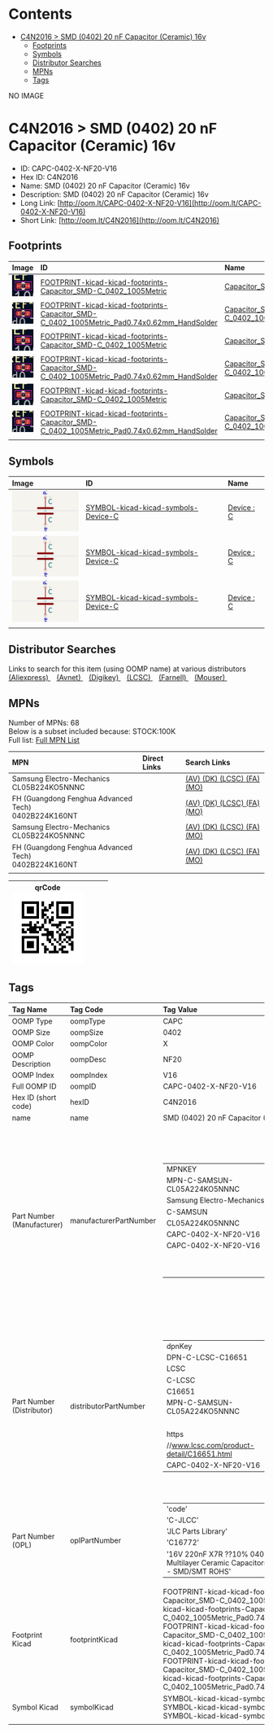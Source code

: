 



Contents
========

* [C4N2016 > SMD (0402) 20 nF Capacitor (Ceramic) 16v](#c4n2016--smd-0402-20-nf-capacitor-ceramic-16v)
	* [Footprints](#footprints)
	* [Symbols](#symbols)
	* [Distributor Searches](#distributor-searches)
	* [MPNs](#mpns)
	* [Tags](#tags)
  
NO IMAGE  
# C4N2016 > SMD (0402) 20 nF Capacitor (Ceramic) 16v

- ID: CAPC-0402-X-NF20-V16
- Hex ID: C4N2016
- Name: SMD (0402) 20 nF Capacitor (Ceramic) 16v
- Description: SMD (0402) 20 nF Capacitor (Ceramic) 16v
- Long Link: [http://oom.lt/CAPC-0402-X-NF20-V16](http://oom.lt/CAPC-0402-X-NF20-V16)
- Short Link: [http://oom.lt/C4N2016](http://oom.lt/C4N2016)

## Footprints
  

|Image|ID|Name|
| :--- | :--- | :--- |
|[![](https://raw.githubusercontent.com/oomlout/oomlout_OOMP_eda_V2/main/FOOTPRINT/kicad/kicad-footprints/Capacitor_SMD/C_0402_1005Metric/image_140.png)](https://github.com/oomlout/oomlout_OOMP_eda_V2/tree/main/FOOTPRINT/kicad/kicad-footprints/Capacitor_SMD/C_0402_1005Metric/)|[FOOTPRINT-kicad-kicad-footprints-Capacitor_SMD-C_0402_1005Metric](https://github.com/oomlout/oomlout_OOMP_eda_V2/tree/main/FOOTPRINT/kicad/kicad-footprints/Capacitor_SMD/C_0402_1005Metric/)|[Capacitor_SMD : C_0402_1005Metric](https://github.com/oomlout/oomlout_OOMP_eda_V2/tree/main/FOOTPRINT/kicad/kicad-footprints/Capacitor_SMD/C_0402_1005Metric/)|
|[![](https://raw.githubusercontent.com/oomlout/oomlout_OOMP_eda_V2/main/FOOTPRINT/kicad/kicad-footprints/Capacitor_SMD/C_0402_1005Metric_Pad0.74x0.62mm_HandSolder/image_140.png)](https://github.com/oomlout/oomlout_OOMP_eda_V2/tree/main/FOOTPRINT/kicad/kicad-footprints/Capacitor_SMD/C_0402_1005Metric_Pad0.74x0.62mm_HandSolder/)|[FOOTPRINT-kicad-kicad-footprints-Capacitor_SMD-C_0402_1005Metric_Pad0.74x0.62mm_HandSolder](https://github.com/oomlout/oomlout_OOMP_eda_V2/tree/main/FOOTPRINT/kicad/kicad-footprints/Capacitor_SMD/C_0402_1005Metric_Pad0.74x0.62mm_HandSolder/)|[Capacitor_SMD : C_0402_1005Metric_Pad0.74x0.62mm_HandSolder](https://github.com/oomlout/oomlout_OOMP_eda_V2/tree/main/FOOTPRINT/kicad/kicad-footprints/Capacitor_SMD/C_0402_1005Metric_Pad0.74x0.62mm_HandSolder/)|
|[![](https://raw.githubusercontent.com/oomlout/oomlout_OOMP_eda_V2/main/FOOTPRINT/kicad/kicad-footprints/Capacitor_SMD/C_0402_1005Metric/image_140.png)](https://github.com/oomlout/oomlout_OOMP_eda_V2/tree/main/FOOTPRINT/kicad/kicad-footprints/Capacitor_SMD/C_0402_1005Metric/)|[FOOTPRINT-kicad-kicad-footprints-Capacitor_SMD-C_0402_1005Metric](https://github.com/oomlout/oomlout_OOMP_eda_V2/tree/main/FOOTPRINT/kicad/kicad-footprints/Capacitor_SMD/C_0402_1005Metric/)|[Capacitor_SMD : C_0402_1005Metric](https://github.com/oomlout/oomlout_OOMP_eda_V2/tree/main/FOOTPRINT/kicad/kicad-footprints/Capacitor_SMD/C_0402_1005Metric/)|
|[![](https://raw.githubusercontent.com/oomlout/oomlout_OOMP_eda_V2/main/FOOTPRINT/kicad/kicad-footprints/Capacitor_SMD/C_0402_1005Metric_Pad0.74x0.62mm_HandSolder/image_140.png)](https://github.com/oomlout/oomlout_OOMP_eda_V2/tree/main/FOOTPRINT/kicad/kicad-footprints/Capacitor_SMD/C_0402_1005Metric_Pad0.74x0.62mm_HandSolder/)|[FOOTPRINT-kicad-kicad-footprints-Capacitor_SMD-C_0402_1005Metric_Pad0.74x0.62mm_HandSolder](https://github.com/oomlout/oomlout_OOMP_eda_V2/tree/main/FOOTPRINT/kicad/kicad-footprints/Capacitor_SMD/C_0402_1005Metric_Pad0.74x0.62mm_HandSolder/)|[Capacitor_SMD : C_0402_1005Metric_Pad0.74x0.62mm_HandSolder](https://github.com/oomlout/oomlout_OOMP_eda_V2/tree/main/FOOTPRINT/kicad/kicad-footprints/Capacitor_SMD/C_0402_1005Metric_Pad0.74x0.62mm_HandSolder/)|
|[![](https://raw.githubusercontent.com/oomlout/oomlout_OOMP_eda_V2/main/FOOTPRINT/kicad/kicad-footprints/Capacitor_SMD/C_0402_1005Metric/image_140.png)](https://github.com/oomlout/oomlout_OOMP_eda_V2/tree/main/FOOTPRINT/kicad/kicad-footprints/Capacitor_SMD/C_0402_1005Metric/)|[FOOTPRINT-kicad-kicad-footprints-Capacitor_SMD-C_0402_1005Metric](https://github.com/oomlout/oomlout_OOMP_eda_V2/tree/main/FOOTPRINT/kicad/kicad-footprints/Capacitor_SMD/C_0402_1005Metric/)|[Capacitor_SMD : C_0402_1005Metric](https://github.com/oomlout/oomlout_OOMP_eda_V2/tree/main/FOOTPRINT/kicad/kicad-footprints/Capacitor_SMD/C_0402_1005Metric/)|
|[![](https://raw.githubusercontent.com/oomlout/oomlout_OOMP_eda_V2/main/FOOTPRINT/kicad/kicad-footprints/Capacitor_SMD/C_0402_1005Metric_Pad0.74x0.62mm_HandSolder/image_140.png)](https://github.com/oomlout/oomlout_OOMP_eda_V2/tree/main/FOOTPRINT/kicad/kicad-footprints/Capacitor_SMD/C_0402_1005Metric_Pad0.74x0.62mm_HandSolder/)|[FOOTPRINT-kicad-kicad-footprints-Capacitor_SMD-C_0402_1005Metric_Pad0.74x0.62mm_HandSolder](https://github.com/oomlout/oomlout_OOMP_eda_V2/tree/main/FOOTPRINT/kicad/kicad-footprints/Capacitor_SMD/C_0402_1005Metric_Pad0.74x0.62mm_HandSolder/)|[Capacitor_SMD : C_0402_1005Metric_Pad0.74x0.62mm_HandSolder](https://github.com/oomlout/oomlout_OOMP_eda_V2/tree/main/FOOTPRINT/kicad/kicad-footprints/Capacitor_SMD/C_0402_1005Metric_Pad0.74x0.62mm_HandSolder/)|
||||

## Symbols
  

|Image|ID|Name|
| :--- | :--- | :--- |
|[![](https://raw.githubusercontent.com/oomlout/oomlout_OOMP_eda_V2/main/SYMBOL/kicad/kicad-symbols/Device/C/image_140.png)](https://github.com/oomlout/oomlout_OOMP_eda_V2/tree/main/SYMBOL/kicad/kicad-symbols/Device/C/)|[SYMBOL-kicad-kicad-symbols-Device-C](https://github.com/oomlout/oomlout_OOMP_eda_V2/tree/main/SYMBOL/kicad/kicad-symbols/Device/C/)|[Device : C](https://github.com/oomlout/oomlout_OOMP_eda_V2/tree/main/SYMBOL/kicad/kicad-symbols/Device/C/)|
|[![](https://raw.githubusercontent.com/oomlout/oomlout_OOMP_eda_V2/main/SYMBOL/kicad/kicad-symbols/Device/C/image_140.png)](https://github.com/oomlout/oomlout_OOMP_eda_V2/tree/main/SYMBOL/kicad/kicad-symbols/Device/C/)|[SYMBOL-kicad-kicad-symbols-Device-C](https://github.com/oomlout/oomlout_OOMP_eda_V2/tree/main/SYMBOL/kicad/kicad-symbols/Device/C/)|[Device : C](https://github.com/oomlout/oomlout_OOMP_eda_V2/tree/main/SYMBOL/kicad/kicad-symbols/Device/C/)|
|[![](https://raw.githubusercontent.com/oomlout/oomlout_OOMP_eda_V2/main/SYMBOL/kicad/kicad-symbols/Device/C/image_140.png)](https://github.com/oomlout/oomlout_OOMP_eda_V2/tree/main/SYMBOL/kicad/kicad-symbols/Device/C/)|[SYMBOL-kicad-kicad-symbols-Device-C](https://github.com/oomlout/oomlout_OOMP_eda_V2/tree/main/SYMBOL/kicad/kicad-symbols/Device/C/)|[Device : C](https://github.com/oomlout/oomlout_OOMP_eda_V2/tree/main/SYMBOL/kicad/kicad-symbols/Device/C/)|
||||

## Distributor Searches
  
Links to search for this item (using OOMP name) at various distributors  
[(Aliexpress) ](https://www.aliexpress.com/wholesale?SearchText=1117SMD+0402+20+nF+Capacitor+Ceramic+16v)&nbsp;&nbsp;&nbsp;[(Avnet) ](https://www.avnet.com/shop/us/search/SMD+0402+20+nF+Capacitor+Ceramic+16v)&nbsp;&nbsp;&nbsp;[(Digikey) ](https://www.digikey.co.uk/en/products/result?s=SMD+0402+20+nF+Capacitor+Ceramic+16v)&nbsp;&nbsp;&nbsp;[(LCSC) ](https://www.lcsc.com/search?q=SMD+0402+20+nF+Capacitor+Ceramic+16v)&nbsp;&nbsp;&nbsp;[(Farnell) ](https://uk.farnell.com/search?st=SMD+0402+20+nF+Capacitor+Ceramic+16v)&nbsp;&nbsp;&nbsp;[(Mouser) ](https://www.mouser.com/c/?q=SMD+0402+20+nF+Capacitor+Ceramic+16v)&nbsp;&nbsp;&nbsp;
## MPNs
  
Number of MPNs: 68<br>Below is a subset included because: STOCK:100K <br>Full list: [Full MPN List](MPNLIST.md)  

|MPN|Direct Links|Search Links|
| :--- | :--- | :--- |
|Samsung Electro-Mechanics<br>CL05B224KO5NNNC||[(AV) ](https://www.avnet.com/shop/us/search/CL05B224KO5NNNC)[(DK) ](https://www.digikey.co.uk/products/en?keywords=CL05B224KO5NNNC)[(LCSC) ](https://www.lcsc.com/search?q=CL05B224KO5NNNC)[(FA) ](https://uk.farnell.com/search?st=CL05B224KO5NNNC)[(MO) ](https://www.mouser.com/c/?q=CL05B224KO5NNNC)|
|FH (Guangdong Fenghua Advanced Tech)<br>0402B224K160NT||[(AV) ](https://www.avnet.com/shop/us/search/0402B224K160NT)[(DK) ](https://www.digikey.co.uk/products/en?keywords=0402B224K160NT)[(LCSC) ](https://www.lcsc.com/search?q=0402B224K160NT)[(FA) ](https://uk.farnell.com/search?st=0402B224K160NT)[(MO) ](https://www.mouser.com/c/?q=0402B224K160NT)|
|Samsung Electro-Mechanics<br>CL05B224KO5NNNC||[(AV) ](https://www.avnet.com/shop/us/search/CL05B224KO5NNNC)[(DK) ](https://www.digikey.co.uk/products/en?keywords=CL05B224KO5NNNC)[(LCSC) ](https://www.lcsc.com/search?q=CL05B224KO5NNNC)[(FA) ](https://uk.farnell.com/search?st=CL05B224KO5NNNC)[(MO) ](https://www.mouser.com/c/?q=CL05B224KO5NNNC)|
|FH (Guangdong Fenghua Advanced Tech)<br>0402B224K160NT||[(AV) ](https://www.avnet.com/shop/us/search/0402B224K160NT)[(DK) ](https://www.digikey.co.uk/products/en?keywords=0402B224K160NT)[(LCSC) ](https://www.lcsc.com/search?q=0402B224K160NT)[(FA) ](https://uk.farnell.com/search?st=0402B224K160NT)[(MO) ](https://www.mouser.com/c/?q=0402B224K160NT)|
||||
  

|qrCode<br>[![](https://raw.githubusercontent.com/oomlout/oomlout_OOMP_parts_V2/main/CAPC/0402/X/NF20/V16/qrCode_140.png)](https://github.com/oomlout/oomlout_OOMP_parts_V2/tree/main/CAPC/0402/X/NF20/V16/qrCode.png)||||
| :---: | :---: | :---: | :---: |

## Tags
  

|Tag Name|Tag Code|Tag Value|
| :--- | :--- | :--- |
|OOMP Type|oompType|CAPC|
|OOMP Size|oompSize|0402|
|OOMP Color|oompColor|X|
|OOMP Description|oompDesc|NF20|
|OOMP Index|oompIndex|V16|
|Full OOMP ID|oompID|CAPC-0402-X-NF20-V16|
|Hex ID (short code)|hexID|C4N2016|
|name|name|SMD (0402) 20 nF Capacitor (Ceramic) 16v|
|Part Number (Manufacturer)|manufacturerPartNumber|<table><tr><td>MPNKEY</td></tr><tr><td> MPN-C-SAMSUN-CL05A224KO5NNNC</td><td> MANUFACTURER</td></tr><tr><td> Samsung Electro-Mechanics</td><td> MANUCODE</td></tr><tr><td> C-SAMSUN</td><td> MPN</td></tr><tr><td> CL05A224KO5NNNC</td><td> OOMPIDPARTIAL</td></tr><tr><td> CAPC-0402-X-NF20-V16</td><td> OOMPID</td></tr><tr><td> CAPC-0402-X-NF20-V16</td><td> LINK</td></tr><tr><td> </td><td> DESCRIPTION</td></tr><tr><td> </td><td> TAGS</td></tr><tr><td> </td></tr></table></td><td> <table><tr><td>MPNKEY</td></tr><tr><td> MPN-C-SAMSUN-CL05B224KO5NNNC</td><td> MANUFACTURER</td></tr><tr><td> Samsung Electro-Mechanics</td><td> MANUCODE</td></tr><tr><td> C-SAMSUN</td><td> MPN</td></tr><tr><td> CL05B224KO5NNNC</td><td> OOMPIDPARTIAL</td></tr><tr><td> CAPC-0402-X-NF20-V16</td><td> OOMPID</td></tr><tr><td> CAPC-0402-X-NF20-V16</td><td> LINK</td></tr><tr><td> </td><td> DESCRIPTION</td></tr><tr><td> </td><td> TAGS</td></tr><tr><td> STOCK</td></tr><tr><td>100K</td></tr></table></td><td> <table><tr><td>MPNKEY</td></tr><tr><td> MPN-C-MURATA-GRM155R71C224KA12D</td><td> MANUFACTURER</td></tr><tr><td> Murata Electronics</td><td> MANUCODE</td></tr><tr><td> C-MURATA</td><td> MPN</td></tr><tr><td> GRM155R71C224KA12D</td><td> OOMPIDPARTIAL</td></tr><tr><td> CAPC-0402-X-NF20-V16</td><td> OOMPID</td></tr><tr><td> CAPC-0402-X-NF20-V16</td><td> LINK</td></tr><tr><td> </td><td> DESCRIPTION</td></tr><tr><td> </td><td> TAGS</td></tr><tr><td> STOCK</td></tr><tr><td>10K</td></tr></table></td><td> <table><tr><td>MPNKEY</td></tr><tr><td> MPN-C-TAIYOY-EMK105B7224KV-FR</td><td> MANUFACTURER</td></tr><tr><td> Taiyo Yuden</td><td> MANUCODE</td></tr><tr><td> C-TAIYOY</td><td> MPN</td></tr><tr><td> EMK105B7224KV-FR</td><td> OOMPIDPARTIAL</td></tr><tr><td> CAPC-0402-X-NF20-V16</td><td> OOMPID</td></tr><tr><td> CAPC-0402-X-NF20-V16</td><td> LINK</td></tr><tr><td> </td><td> DESCRIPTION</td></tr><tr><td> </td><td> TAGS</td></tr><tr><td> </td></tr></table></td><td> <table><tr><td>MPNKEY</td></tr><tr><td> MPN-C-TAIYOY-EMK105BJ224KV-F</td><td> MANUFACTURER</td></tr><tr><td> Taiyo Yuden</td><td> MANUCODE</td></tr><tr><td> C-TAIYOY</td><td> MPN</td></tr><tr><td> EMK105BJ224KV-F</td><td> OOMPIDPARTIAL</td></tr><tr><td> CAPC-0402-X-NF20-V16</td><td> OOMPID</td></tr><tr><td> CAPC-0402-X-NF20-V16</td><td> LINK</td></tr><tr><td> </td><td> DESCRIPTION</td></tr><tr><td> </td><td> TAGS</td></tr><tr><td> </td></tr></table></td><td> <table><tr><td>MPNKEY</td></tr><tr><td> MPN-C-YAGEO-CC0402KRX5R7BB224</td><td> MANUFACTURER</td></tr><tr><td> YAGEO</td><td> MANUCODE</td></tr><tr><td> C-YAGEO</td><td> MPN</td></tr><tr><td> CC0402KRX5R7BB224</td><td> OOMPIDPARTIAL</td></tr><tr><td> CAPC-0402-X-NF20-V16</td><td> OOMPID</td></tr><tr><td> CAPC-0402-X-NF20-V16</td><td> LINK</td></tr><tr><td> </td><td> DESCRIPTION</td></tr><tr><td> </td><td> TAGS</td></tr><tr><td> STOCK</td></tr><tr><td>10K</td></tr></table></td><td> <table><tr><td>MPNKEY</td></tr><tr><td> MPN-C-YAGEO-CC0402ZRY5V7BB224</td><td> MANUFACTURER</td></tr><tr><td> YAGEO</td><td> MANUCODE</td></tr><tr><td> C-YAGEO</td><td> MPN</td></tr><tr><td> CC0402ZRY5V7BB224</td><td> OOMPIDPARTIAL</td></tr><tr><td> CAPC-0402-X-NF20-V16</td><td> OOMPID</td></tr><tr><td> CAPC-0402-X-NF20-V16</td><td> LINK</td></tr><tr><td> </td><td> DESCRIPTION</td></tr><tr><td> </td><td> TAGS</td></tr><tr><td> </td></tr></table></td><td> <table><tr><td>MPNKEY</td></tr><tr><td> MPN-C-MURATA-GCM155R71C224KE02D</td><td> MANUFACTURER</td></tr><tr><td> Murata Electronics</td><td> MANUCODE</td></tr><tr><td> C-MURATA</td><td> MPN</td></tr><tr><td> GCM155R71C224KE02D</td><td> OOMPIDPARTIAL</td></tr><tr><td> CAPC-0402-X-NF20-V16</td><td> OOMPID</td></tr><tr><td> CAPC-0402-X-NF20-V16</td><td> LINK</td></tr><tr><td> </td><td> DESCRIPTION</td></tr><tr><td> </td><td> TAGS</td></tr><tr><td> STOCK</td></tr><tr><td>10K</td></tr></table></td><td> <table><tr><td>MPNKEY</td></tr><tr><td> MPN-C-DARFON-C1005X5R224METS</td><td> MANUFACTURER</td></tr><tr><td> Darfon Elec</td><td> MANUCODE</td></tr><tr><td> C-DARFON</td><td> MPN</td></tr><tr><td> C1005X5R224METS</td><td> OOMPIDPARTIAL</td></tr><tr><td> CAPC-0402-X-NF20-V16</td><td> OOMPID</td></tr><tr><td> CAPC-0402-X-NF20-V16</td><td> LINK</td></tr><tr><td> </td><td> DESCRIPTION</td></tr><tr><td> </td><td> TAGS</td></tr><tr><td> STOCK</td></tr><tr><td>1K</td></tr></table></td><td> <table><tr><td>MPNKEY</td></tr><tr><td> MPN-C-DARFON-C1005Y5V224ZETS</td><td> MANUFACTURER</td></tr><tr><td> Darfon Elec</td><td> MANUCODE</td></tr><tr><td> C-DARFON</td><td> MPN</td></tr><tr><td> C1005Y5V224ZETS</td><td> OOMPIDPARTIAL</td></tr><tr><td> CAPC-0402-X-NF20-V16</td><td> OOMPID</td></tr><tr><td> CAPC-0402-X-NF20-V16</td><td> LINK</td></tr><tr><td> </td><td> DESCRIPTION</td></tr><tr><td> </td><td> TAGS</td></tr><tr><td> STOCK</td></tr><tr><td>1K</td></tr></table></td><td> <table><tr><td>MPNKEY</td></tr><tr><td> MPN-C-WALSIN-0402X224K160CT</td><td> MANUFACTURER</td></tr><tr><td> Walsin Tech Corp</td><td> MANUCODE</td></tr><tr><td> C-WALSIN</td><td> MPN</td></tr><tr><td> 0402X224K160CT</td><td> OOMPIDPARTIAL</td></tr><tr><td> CAPC-0402-X-NF20-V16</td><td> OOMPID</td></tr><tr><td> CAPC-0402-X-NF20-V16</td><td> LINK</td></tr><tr><td> </td><td> DESCRIPTION</td></tr><tr><td> </td><td> TAGS</td></tr><tr><td> STOCK</td></tr><tr><td>10K</td></tr></table></td><td> <table><tr><td>MPNKEY</td></tr><tr><td> MPN-C-MURATA-GRM155R61C224MA12D</td><td> MANUFACTURER</td></tr><tr><td> Murata Electronics</td><td> MANUCODE</td></tr><tr><td> C-MURATA</td><td> MPN</td></tr><tr><td> GRM155R61C224MA12D</td><td> OOMPIDPARTIAL</td></tr><tr><td> CAPC-0402-X-NF20-V16</td><td> OOMPID</td></tr><tr><td> CAPC-0402-X-NF20-V16</td><td> LINK</td></tr><tr><td> </td><td> DESCRIPTION</td></tr><tr><td> </td><td> TAGS</td></tr><tr><td> </td></tr></table></td><td> <table><tr><td>MPNKEY</td></tr><tr><td> MPN-C-FHGUAN-0402B224K160NT</td><td> MANUFACTURER</td></tr><tr><td> FH (Guangdong Fenghua Advanced Tech)</td><td> MANUCODE</td></tr><tr><td> C-FHGUAN</td><td> MPN</td></tr><tr><td> 0402B224K160NT</td><td> OOMPIDPARTIAL</td></tr><tr><td> CAPC-0402-X-NF20-V16</td><td> OOMPID</td></tr><tr><td> CAPC-0402-X-NF20-V16</td><td> LINK</td></tr><tr><td> </td><td> DESCRIPTION</td></tr><tr><td> </td><td> TAGS</td></tr><tr><td> STOCK</td></tr><tr><td>100K</td></tr></table></td><td> <table><tr><td>MPNKEY</td></tr><tr><td> MPN-C-TDK-CGA2B1X5R1C224K050BC</td><td> MANUFACTURER</td></tr><tr><td> TDK</td><td> MANUCODE</td></tr><tr><td> C-TDK</td><td> MPN</td></tr><tr><td> CGA2B1X5R1C224K050BC</td><td> OOMPIDPARTIAL</td></tr><tr><td> CAPC-0402-X-NF20-V16</td><td> OOMPID</td></tr><tr><td> CAPC-0402-X-NF20-V16</td><td> LINK</td></tr><tr><td> </td><td> DESCRIPTION</td></tr><tr><td> </td><td> TAGS</td></tr><tr><td> </td></tr></table></td><td> <table><tr><td>MPNKEY</td></tr><tr><td> MPN-C-SAMSUN-CL05F224ZO5NNNC</td><td> MANUFACTURER</td></tr><tr><td> Samsung Electro-Mechanics</td><td> MANUCODE</td></tr><tr><td> C-SAMSUN</td><td> MPN</td></tr><tr><td> CL05F224ZO5NNNC</td><td> OOMPIDPARTIAL</td></tr><tr><td> CAPC-0402-X-NF20-V16</td><td> OOMPID</td></tr><tr><td> CAPC-0402-X-NF20-V16</td><td> LINK</td></tr><tr><td> </td><td> DESCRIPTION</td></tr><tr><td> </td><td> TAGS</td></tr><tr><td> STOCK</td></tr><tr><td>1K</td></tr></table></td><td> <table><tr><td>MPNKEY</td></tr><tr><td> MPN-C-DARFON-C1005Y5V224METS</td><td> MANUFACTURER</td></tr><tr><td> Darfon Elec</td><td> MANUCODE</td></tr><tr><td> C-DARFON</td><td> MPN</td></tr><tr><td> C1005Y5V224METS</td><td> OOMPIDPARTIAL</td></tr><tr><td> CAPC-0402-X-NF20-V16</td><td> OOMPID</td></tr><tr><td> CAPC-0402-X-NF20-V16</td><td> LINK</td></tr><tr><td> </td><td> DESCRIPTION</td></tr><tr><td> </td><td> TAGS</td></tr><tr><td> </td></tr></table></td><td> <table><tr><td>MPNKEY</td></tr><tr><td> MPN-C-EYANGS-C0402X7R224K160NTN</td><td> MANUFACTURER</td></tr><tr><td> EYANG(Shenzhen Eyang Tech Development)</td><td> MANUCODE</td></tr><tr><td> C-EYANGS</td><td> MPN</td></tr><tr><td> C0402X7R224K160NTN</td><td> OOMPIDPARTIAL</td></tr><tr><td> CAPC-0402-X-NF20-V16</td><td> OOMPID</td></tr><tr><td> CAPC-0402-X-NF20-V16</td><td> LINK</td></tr><tr><td> </td><td> DESCRIPTION</td></tr><tr><td> </td><td> TAGS</td></tr><tr><td> </td></tr></table></td><td> <table><tr><td>MPNKEY</td></tr><tr><td> MPN-C-YAGEO-CC0402KRX7R7BB224</td><td> MANUFACTURER</td></tr><tr><td> YAGEO</td><td> MANUCODE</td></tr><tr><td> C-YAGEO</td><td> MPN</td></tr><tr><td> CC0402KRX7R7BB224</td><td> OOMPIDPARTIAL</td></tr><tr><td> CAPC-0402-X-NF20-V16</td><td> OOMPID</td></tr><tr><td> CAPC-0402-X-NF20-V16</td><td> LINK</td></tr><tr><td> </td><td> DESCRIPTION</td></tr><tr><td> </td><td> TAGS</td></tr><tr><td> STOCK</td></tr><tr><td>10K</td></tr></table></td><td> <table><tr><td>MPNKEY</td></tr><tr><td> MPN-C-TDK-CGA2B2X7R1C224KT000F</td><td> MANUFACTURER</td></tr><tr><td> TDK</td><td> MANUCODE</td></tr><tr><td> C-TDK</td><td> MPN</td></tr><tr><td> CGA2B2X7R1C224KT000F</td><td> OOMPIDPARTIAL</td></tr><tr><td> CAPC-0402-X-NF20-V16</td><td> OOMPID</td></tr><tr><td> CAPC-0402-X-NF20-V16</td><td> LINK</td></tr><tr><td> </td><td> DESCRIPTION</td></tr><tr><td> </td><td> TAGS</td></tr><tr><td> </td></tr></table></td><td> <table><tr><td>MPNKEY</td></tr><tr><td> MPN-C-WALSIN-0402B224K160CT</td><td> MANUFACTURER</td></tr><tr><td> Walsin Tech Corp</td><td> MANUCODE</td></tr><tr><td> C-WALSIN</td><td> MPN</td></tr><tr><td> 0402B224K160CT</td><td> OOMPIDPARTIAL</td></tr><tr><td> CAPC-0402-X-NF20-V16</td><td> OOMPID</td></tr><tr><td> CAPC-0402-X-NF20-V16</td><td> LINK</td></tr><tr><td> </td><td> DESCRIPTION</td></tr><tr><td> </td><td> TAGS</td></tr><tr><td> </td></tr></table></td><td> <table><tr><td>MPNKEY</td></tr><tr><td> MPN-C-CCTC-TCC0402X5R224K160AT</td><td> MANUFACTURER</td></tr><tr><td> CCTC</td><td> MANUCODE</td></tr><tr><td> C-CCTC</td><td> MPN</td></tr><tr><td> TCC0402X5R224K160AT</td><td> OOMPIDPARTIAL</td></tr><tr><td> CAPC-0402-X-NF20-V16</td><td> OOMPID</td></tr><tr><td> CAPC-0402-X-NF20-V16</td><td> LINK</td></tr><tr><td> </td><td> DESCRIPTION</td></tr><tr><td> </td><td> TAGS</td></tr><tr><td> STOCK</td></tr><tr><td>1K</td></tr></table></td><td> <table><tr><td>MPNKEY</td></tr><tr><td> MPN-C-WALSIN-0402F224Z160CT</td><td> MANUFACTURER</td></tr><tr><td> Walsin Tech Corp</td><td> MANUCODE</td></tr><tr><td> C-WALSIN</td><td> MPN</td></tr><tr><td> 0402F224Z160CT</td><td> OOMPIDPARTIAL</td></tr><tr><td> CAPC-0402-X-NF20-V16</td><td> OOMPID</td></tr><tr><td> CAPC-0402-X-NF20-V16</td><td> LINK</td></tr><tr><td> </td><td> DESCRIPTION</td></tr><tr><td> </td><td> TAGS</td></tr><tr><td> STOCK</td></tr><tr><td>1K</td></tr></table></td><td> <table><tr><td>MPNKEY</td></tr><tr><td> MPN-C-TAIYOY-EMK105B7224KVHF</td><td> MANUFACTURER</td></tr><tr><td> Taiyo Yuden</td><td> MANUCODE</td></tr><tr><td> C-TAIYOY</td><td> MPN</td></tr><tr><td> EMK105B7224KVHF</td><td> OOMPIDPARTIAL</td></tr><tr><td> CAPC-0402-X-NF20-V16</td><td> OOMPID</td></tr><tr><td> CAPC-0402-X-NF20-V16</td><td> LINK</td></tr><tr><td> </td><td> DESCRIPTION</td></tr><tr><td> </td><td> TAGS</td></tr><tr><td> STOCK</td></tr><tr><td>1K</td></tr></table></td><td> <table><tr><td>MPNKEY</td></tr><tr><td> MPN-C-TDK-C1005X7R1C224KT000E</td><td> MANUFACTURER</td></tr><tr><td> TDK</td><td> MANUCODE</td></tr><tr><td> C-TDK</td><td> MPN</td></tr><tr><td> C1005X7R1C224KT000E</td><td> OOMPIDPARTIAL</td></tr><tr><td> CAPC-0402-X-NF20-V16</td><td> OOMPID</td></tr><tr><td> CAPC-0402-X-NF20-V16</td><td> LINK</td></tr><tr><td> </td><td> DESCRIPTION</td></tr><tr><td> </td><td> TAGS</td></tr><tr><td> STOCK</td></tr><tr><td>1K</td></tr></table></td><td> <table><tr><td>MPNKEY</td></tr><tr><td> MPN-C-TDK-C1005X5R1C224KT000F</td><td> MANUFACTURER</td></tr><tr><td> TDK</td><td> MANUCODE</td></tr><tr><td> C-TDK</td><td> MPN</td></tr><tr><td> C1005X5R1C224KT000F</td><td> OOMPIDPARTIAL</td></tr><tr><td> CAPC-0402-X-NF20-V16</td><td> OOMPID</td></tr><tr><td> CAPC-0402-X-NF20-V16</td><td> LINK</td></tr><tr><td> </td><td> DESCRIPTION</td></tr><tr><td> </td><td> TAGS</td></tr><tr><td> STOCK</td></tr><tr><td>1K</td></tr></table></td><td> <table><tr><td>MPNKEY</td></tr><tr><td> MPN-C-PSAPRO-FN15B224K160PNG</td><td> MANUFACTURER</td></tr><tr><td> PSA(Prosperity Dielectrics)</td><td> MANUCODE</td></tr><tr><td> C-PSAPRO</td><td> MPN</td></tr><tr><td> FN15B224K160PNG</td><td> OOMPIDPARTIAL</td></tr><tr><td> CAPC-0402-X-NF20-V16</td><td> OOMPID</td></tr><tr><td> CAPC-0402-X-NF20-V16</td><td> LINK</td></tr><tr><td> </td><td> DESCRIPTION</td></tr><tr><td> </td><td> TAGS</td></tr><tr><td> </td></tr></table></td><td> <table><tr><td>MPNKEY</td></tr><tr><td> MPN-C-SANYEA-C0402X5R224K160NT</td><td> MANUFACTURER</td></tr><tr><td> SANYEAR</td><td> MANUCODE</td></tr><tr><td> C-SANYEA</td><td> MPN</td></tr><tr><td> C0402X5R224K160NT</td><td> OOMPIDPARTIAL</td></tr><tr><td> CAPC-0402-X-NF20-V16</td><td> OOMPID</td></tr><tr><td> CAPC-0402-X-NF20-V16</td><td> LINK</td></tr><tr><td> </td><td> DESCRIPTION</td></tr><tr><td> </td><td> TAGS</td></tr><tr><td> STOCK</td></tr><tr><td>1K</td></tr></table></td><td> <table><tr><td>MPNKEY</td></tr><tr><td> MPN-C-SAMSUN-CL05Y224KO5VPNC</td><td> MANUFACTURER</td></tr><tr><td> Samsung Electro-Mechanics</td><td> MANUCODE</td></tr><tr><td> C-SAMSUN</td><td> MPN</td></tr><tr><td> CL05Y224KO5VPNC</td><td> OOMPIDPARTIAL</td></tr><tr><td> CAPC-0402-X-NF20-V16</td><td> OOMPID</td></tr><tr><td> CAPC-0402-X-NF20-V16</td><td> LINK</td></tr><tr><td> </td><td> DESCRIPTION</td></tr><tr><td> </td><td> TAGS</td></tr><tr><td> STOCK</td></tr><tr><td>1K</td></tr></table></td><td> <table><tr><td>MPNKEY</td></tr><tr><td> MPN-C-SANYEA-C0402X7R224K160NT</td><td> MANUFACTURER</td></tr><tr><td> SANYEAR</td><td> MANUCODE</td></tr><tr><td> C-SANYEA</td><td> MPN</td></tr><tr><td> C0402X7R224K160NT</td><td> OOMPIDPARTIAL</td></tr><tr><td> CAPC-0402-X-NF20-V16</td><td> OOMPID</td></tr><tr><td> CAPC-0402-X-NF20-V16</td><td> LINK</td></tr><tr><td> </td><td> DESCRIPTION</td></tr><tr><td> </td><td> TAGS</td></tr><tr><td> STOCK</td></tr><tr><td>1K</td></tr></table></td><td> <table><tr><td>MPNKEY</td></tr><tr><td> MPN-C-PSAPRO-FN15X224K160PNG</td><td> MANUFACTURER</td></tr><tr><td> PSA(Prosperity Dielectrics)</td><td> MANUCODE</td></tr><tr><td> C-PSAPRO</td><td> MPN</td></tr><tr><td> FN15X224K160PNG</td><td> OOMPIDPARTIAL</td></tr><tr><td> CAPC-0402-X-NF20-V16</td><td> OOMPID</td></tr><tr><td> CAPC-0402-X-NF20-V16</td><td> LINK</td></tr><tr><td> </td><td> DESCRIPTION</td></tr><tr><td> </td><td> TAGS</td></tr><tr><td> STOCK</td></tr><tr><td>1K</td></tr></table></td><td> <table><tr><td>MPNKEY</td></tr><tr><td> MPN-C-CCTC-TCC0402X7R224K160AT</td><td> MANUFACTURER</td></tr><tr><td> CCTC</td><td> MANUCODE</td></tr><tr><td> C-CCTC</td><td> MPN</td></tr><tr><td> TCC0402X7R224K160AT</td><td> OOMPIDPARTIAL</td></tr><tr><td> CAPC-0402-X-NF20-V16</td><td> OOMPID</td></tr><tr><td> CAPC-0402-X-NF20-V16</td><td> LINK</td></tr><tr><td> </td><td> DESCRIPTION</td></tr><tr><td> </td><td> TAGS</td></tr><tr><td> STOCK</td></tr><tr><td>1K</td></tr></table></td><td> <table><tr><td>MPNKEY</td></tr><tr><td> MPN-C-SAMSUN-CL05B224MO5NNNC</td><td> MANUFACTURER</td></tr><tr><td> Samsung Electro-Mechanics</td><td> MANUCODE</td></tr><tr><td> C-SAMSUN</td><td> MPN</td></tr><tr><td> CL05B224MO5NNNC</td><td> OOMPIDPARTIAL</td></tr><tr><td> CAPC-0402-X-NF20-V16</td><td> OOMPID</td></tr><tr><td> CAPC-0402-X-NF20-V16</td><td> LINK</td></tr><tr><td> </td><td> DESCRIPTION</td></tr><tr><td> </td><td> TAGS</td></tr><tr><td> </td></tr></table></td><td> <table><tr><td>MPNKEY</td></tr><tr><td> MPN-C-FHGUAN-0402B203K160NT</td><td> MANUFACTURER</td></tr><tr><td> FH (Guangdong Fenghua Advanced Tech)</td><td> MANUCODE</td></tr><tr><td> C-FHGUAN</td><td> MPN</td></tr><tr><td> 0402B203K160NT</td><td> OOMPIDPARTIAL</td></tr><tr><td> CAPC-0402-X-NF20-V16</td><td> OOMPID</td></tr><tr><td> CAPC-0402-X-NF20-V16</td><td> LINK</td></tr><tr><td> </td><td> DESCRIPTION</td></tr><tr><td> </td><td> TAGS</td></tr><tr><td> STOCK</td></tr><tr><td>1K</td></tr></table></td><td> <table><tr><td>MPNKEY</td></tr><tr><td> MPN-C-KYOCER-0402YC224KAT2A</td><td> MANUFACTURER</td></tr><tr><td> Kyocera AVX</td><td> MANUCODE</td></tr><tr><td> C-KYOCER</td><td> MPN</td></tr><tr><td> 0402YC224KAT2A</td><td> OOMPIDPARTIAL</td></tr><tr><td> CAPC-0402-X-NF20-V16</td><td> OOMPID</td></tr><tr><td> CAPC-0402-X-NF20-V16</td><td> LINK</td></tr><tr><td> </td><td> DESCRIPTION</td></tr><tr><td> </td><td> TAGS</td></tr><tr><td> </td></tr></table></td><td> <table><tr><td>MPNKEY</td></tr><tr><td> MPN-C-SAMSUN-CL05A224KO5NNNC</td><td> MANUFACTURER</td></tr><tr><td> Samsung Electro-Mechanics</td><td> MANUCODE</td></tr><tr><td> C-SAMSUN</td><td> MPN</td></tr><tr><td> CL05A224KO5NNNC</td><td> OOMPIDPARTIAL</td></tr><tr><td> CAPC-0402-X-NF20-V16</td><td> OOMPID</td></tr><tr><td> CAPC-0402-X-NF20-V16</td><td> LINK</td></tr><tr><td> </td><td> DESCRIPTION</td></tr><tr><td> </td><td> TAGS</td></tr><tr><td> </td></tr></table></td><td> <table><tr><td>MPNKEY</td></tr><tr><td> MPN-C-SAMSUN-CL05B224KO5NNNC</td><td> MANUFACTURER</td></tr><tr><td> Samsung Electro-Mechanics</td><td> MANUCODE</td></tr><tr><td> C-SAMSUN</td><td> MPN</td></tr><tr><td> CL05B224KO5NNNC</td><td> OOMPIDPARTIAL</td></tr><tr><td> CAPC-0402-X-NF20-V16</td><td> OOMPID</td></tr><tr><td> CAPC-0402-X-NF20-V16</td><td> LINK</td></tr><tr><td> </td><td> DESCRIPTION</td></tr><tr><td> </td><td> TAGS</td></tr><tr><td> STOCK</td></tr><tr><td>100K</td></tr></table></td><td> <table><tr><td>MPNKEY</td></tr><tr><td> MPN-C-MURATA-GRM155R71C224KA12D</td><td> MANUFACTURER</td></tr><tr><td> Murata Electronics</td><td> MANUCODE</td></tr><tr><td> C-MURATA</td><td> MPN</td></tr><tr><td> GRM155R71C224KA12D</td><td> OOMPIDPARTIAL</td></tr><tr><td> CAPC-0402-X-NF20-V16</td><td> OOMPID</td></tr><tr><td> CAPC-0402-X-NF20-V16</td><td> LINK</td></tr><tr><td> </td><td> DESCRIPTION</td></tr><tr><td> </td><td> TAGS</td></tr><tr><td> STOCK</td></tr><tr><td>10K</td></tr></table></td><td> <table><tr><td>MPNKEY</td></tr><tr><td> MPN-C-TAIYOY-EMK105B7224KV-FR</td><td> MANUFACTURER</td></tr><tr><td> Taiyo Yuden</td><td> MANUCODE</td></tr><tr><td> C-TAIYOY</td><td> MPN</td></tr><tr><td> EMK105B7224KV-FR</td><td> OOMPIDPARTIAL</td></tr><tr><td> CAPC-0402-X-NF20-V16</td><td> OOMPID</td></tr><tr><td> CAPC-0402-X-NF20-V16</td><td> LINK</td></tr><tr><td> </td><td> DESCRIPTION</td></tr><tr><td> </td><td> TAGS</td></tr><tr><td> </td></tr></table></td><td> <table><tr><td>MPNKEY</td></tr><tr><td> MPN-C-TAIYOY-EMK105BJ224KV-F</td><td> MANUFACTURER</td></tr><tr><td> Taiyo Yuden</td><td> MANUCODE</td></tr><tr><td> C-TAIYOY</td><td> MPN</td></tr><tr><td> EMK105BJ224KV-F</td><td> OOMPIDPARTIAL</td></tr><tr><td> CAPC-0402-X-NF20-V16</td><td> OOMPID</td></tr><tr><td> CAPC-0402-X-NF20-V16</td><td> LINK</td></tr><tr><td> </td><td> DESCRIPTION</td></tr><tr><td> </td><td> TAGS</td></tr><tr><td> </td></tr></table></td><td> <table><tr><td>MPNKEY</td></tr><tr><td> MPN-C-YAGEO-CC0402KRX5R7BB224</td><td> MANUFACTURER</td></tr><tr><td> YAGEO</td><td> MANUCODE</td></tr><tr><td> C-YAGEO</td><td> MPN</td></tr><tr><td> CC0402KRX5R7BB224</td><td> OOMPIDPARTIAL</td></tr><tr><td> CAPC-0402-X-NF20-V16</td><td> OOMPID</td></tr><tr><td> CAPC-0402-X-NF20-V16</td><td> LINK</td></tr><tr><td> </td><td> DESCRIPTION</td></tr><tr><td> </td><td> TAGS</td></tr><tr><td> STOCK</td></tr><tr><td>10K</td></tr></table></td><td> <table><tr><td>MPNKEY</td></tr><tr><td> MPN-C-YAGEO-CC0402ZRY5V7BB224</td><td> MANUFACTURER</td></tr><tr><td> YAGEO</td><td> MANUCODE</td></tr><tr><td> C-YAGEO</td><td> MPN</td></tr><tr><td> CC0402ZRY5V7BB224</td><td> OOMPIDPARTIAL</td></tr><tr><td> CAPC-0402-X-NF20-V16</td><td> OOMPID</td></tr><tr><td> CAPC-0402-X-NF20-V16</td><td> LINK</td></tr><tr><td> </td><td> DESCRIPTION</td></tr><tr><td> </td><td> TAGS</td></tr><tr><td> </td></tr></table></td><td> <table><tr><td>MPNKEY</td></tr><tr><td> MPN-C-MURATA-GCM155R71C224KE02D</td><td> MANUFACTURER</td></tr><tr><td> Murata Electronics</td><td> MANUCODE</td></tr><tr><td> C-MURATA</td><td> MPN</td></tr><tr><td> GCM155R71C224KE02D</td><td> OOMPIDPARTIAL</td></tr><tr><td> CAPC-0402-X-NF20-V16</td><td> OOMPID</td></tr><tr><td> CAPC-0402-X-NF20-V16</td><td> LINK</td></tr><tr><td> </td><td> DESCRIPTION</td></tr><tr><td> </td><td> TAGS</td></tr><tr><td> STOCK</td></tr><tr><td>10K</td></tr></table></td><td> <table><tr><td>MPNKEY</td></tr><tr><td> MPN-C-DARFON-C1005X5R224METS</td><td> MANUFACTURER</td></tr><tr><td> Darfon Elec</td><td> MANUCODE</td></tr><tr><td> C-DARFON</td><td> MPN</td></tr><tr><td> C1005X5R224METS</td><td> OOMPIDPARTIAL</td></tr><tr><td> CAPC-0402-X-NF20-V16</td><td> OOMPID</td></tr><tr><td> CAPC-0402-X-NF20-V16</td><td> LINK</td></tr><tr><td> </td><td> DESCRIPTION</td></tr><tr><td> </td><td> TAGS</td></tr><tr><td> STOCK</td></tr><tr><td>1K</td></tr></table></td><td> <table><tr><td>MPNKEY</td></tr><tr><td> MPN-C-DARFON-C1005Y5V224ZETS</td><td> MANUFACTURER</td></tr><tr><td> Darfon Elec</td><td> MANUCODE</td></tr><tr><td> C-DARFON</td><td> MPN</td></tr><tr><td> C1005Y5V224ZETS</td><td> OOMPIDPARTIAL</td></tr><tr><td> CAPC-0402-X-NF20-V16</td><td> OOMPID</td></tr><tr><td> CAPC-0402-X-NF20-V16</td><td> LINK</td></tr><tr><td> </td><td> DESCRIPTION</td></tr><tr><td> </td><td> TAGS</td></tr><tr><td> STOCK</td></tr><tr><td>1K</td></tr></table></td><td> <table><tr><td>MPNKEY</td></tr><tr><td> MPN-C-WALSIN-0402X224K160CT</td><td> MANUFACTURER</td></tr><tr><td> Walsin Tech Corp</td><td> MANUCODE</td></tr><tr><td> C-WALSIN</td><td> MPN</td></tr><tr><td> 0402X224K160CT</td><td> OOMPIDPARTIAL</td></tr><tr><td> CAPC-0402-X-NF20-V16</td><td> OOMPID</td></tr><tr><td> CAPC-0402-X-NF20-V16</td><td> LINK</td></tr><tr><td> </td><td> DESCRIPTION</td></tr><tr><td> </td><td> TAGS</td></tr><tr><td> STOCK</td></tr><tr><td>10K</td></tr></table></td><td> <table><tr><td>MPNKEY</td></tr><tr><td> MPN-C-MURATA-GRM155R61C224MA12D</td><td> MANUFACTURER</td></tr><tr><td> Murata Electronics</td><td> MANUCODE</td></tr><tr><td> C-MURATA</td><td> MPN</td></tr><tr><td> GRM155R61C224MA12D</td><td> OOMPIDPARTIAL</td></tr><tr><td> CAPC-0402-X-NF20-V16</td><td> OOMPID</td></tr><tr><td> CAPC-0402-X-NF20-V16</td><td> LINK</td></tr><tr><td> </td><td> DESCRIPTION</td></tr><tr><td> </td><td> TAGS</td></tr><tr><td> </td></tr></table></td><td> <table><tr><td>MPNKEY</td></tr><tr><td> MPN-C-FHGUAN-0402B224K160NT</td><td> MANUFACTURER</td></tr><tr><td> FH (Guangdong Fenghua Advanced Tech)</td><td> MANUCODE</td></tr><tr><td> C-FHGUAN</td><td> MPN</td></tr><tr><td> 0402B224K160NT</td><td> OOMPIDPARTIAL</td></tr><tr><td> CAPC-0402-X-NF20-V16</td><td> OOMPID</td></tr><tr><td> CAPC-0402-X-NF20-V16</td><td> LINK</td></tr><tr><td> </td><td> DESCRIPTION</td></tr><tr><td> </td><td> TAGS</td></tr><tr><td> STOCK</td></tr><tr><td>100K</td></tr></table></td><td> <table><tr><td>MPNKEY</td></tr><tr><td> MPN-C-TDK-CGA2B1X5R1C224K050BC</td><td> MANUFACTURER</td></tr><tr><td> TDK</td><td> MANUCODE</td></tr><tr><td> C-TDK</td><td> MPN</td></tr><tr><td> CGA2B1X5R1C224K050BC</td><td> OOMPIDPARTIAL</td></tr><tr><td> CAPC-0402-X-NF20-V16</td><td> OOMPID</td></tr><tr><td> CAPC-0402-X-NF20-V16</td><td> LINK</td></tr><tr><td> </td><td> DESCRIPTION</td></tr><tr><td> </td><td> TAGS</td></tr><tr><td> </td></tr></table></td><td> <table><tr><td>MPNKEY</td></tr><tr><td> MPN-C-SAMSUN-CL05F224ZO5NNNC</td><td> MANUFACTURER</td></tr><tr><td> Samsung Electro-Mechanics</td><td> MANUCODE</td></tr><tr><td> C-SAMSUN</td><td> MPN</td></tr><tr><td> CL05F224ZO5NNNC</td><td> OOMPIDPARTIAL</td></tr><tr><td> CAPC-0402-X-NF20-V16</td><td> OOMPID</td></tr><tr><td> CAPC-0402-X-NF20-V16</td><td> LINK</td></tr><tr><td> </td><td> DESCRIPTION</td></tr><tr><td> </td><td> TAGS</td></tr><tr><td> STOCK</td></tr><tr><td>1K</td></tr></table></td><td> <table><tr><td>MPNKEY</td></tr><tr><td> MPN-C-DARFON-C1005Y5V224METS</td><td> MANUFACTURER</td></tr><tr><td> Darfon Elec</td><td> MANUCODE</td></tr><tr><td> C-DARFON</td><td> MPN</td></tr><tr><td> C1005Y5V224METS</td><td> OOMPIDPARTIAL</td></tr><tr><td> CAPC-0402-X-NF20-V16</td><td> OOMPID</td></tr><tr><td> CAPC-0402-X-NF20-V16</td><td> LINK</td></tr><tr><td> </td><td> DESCRIPTION</td></tr><tr><td> </td><td> TAGS</td></tr><tr><td> </td></tr></table></td><td> <table><tr><td>MPNKEY</td></tr><tr><td> MPN-C-EYANGS-C0402X7R224K160NTN</td><td> MANUFACTURER</td></tr><tr><td> EYANG(Shenzhen Eyang Tech Development)</td><td> MANUCODE</td></tr><tr><td> C-EYANGS</td><td> MPN</td></tr><tr><td> C0402X7R224K160NTN</td><td> OOMPIDPARTIAL</td></tr><tr><td> CAPC-0402-X-NF20-V16</td><td> OOMPID</td></tr><tr><td> CAPC-0402-X-NF20-V16</td><td> LINK</td></tr><tr><td> </td><td> DESCRIPTION</td></tr><tr><td> </td><td> TAGS</td></tr><tr><td> </td></tr></table></td><td> <table><tr><td>MPNKEY</td></tr><tr><td> MPN-C-YAGEO-CC0402KRX7R7BB224</td><td> MANUFACTURER</td></tr><tr><td> YAGEO</td><td> MANUCODE</td></tr><tr><td> C-YAGEO</td><td> MPN</td></tr><tr><td> CC0402KRX7R7BB224</td><td> OOMPIDPARTIAL</td></tr><tr><td> CAPC-0402-X-NF20-V16</td><td> OOMPID</td></tr><tr><td> CAPC-0402-X-NF20-V16</td><td> LINK</td></tr><tr><td> </td><td> DESCRIPTION</td></tr><tr><td> </td><td> TAGS</td></tr><tr><td> STOCK</td></tr><tr><td>10K</td></tr></table></td><td> <table><tr><td>MPNKEY</td></tr><tr><td> MPN-C-TDK-CGA2B2X7R1C224KT000F</td><td> MANUFACTURER</td></tr><tr><td> TDK</td><td> MANUCODE</td></tr><tr><td> C-TDK</td><td> MPN</td></tr><tr><td> CGA2B2X7R1C224KT000F</td><td> OOMPIDPARTIAL</td></tr><tr><td> CAPC-0402-X-NF20-V16</td><td> OOMPID</td></tr><tr><td> CAPC-0402-X-NF20-V16</td><td> LINK</td></tr><tr><td> </td><td> DESCRIPTION</td></tr><tr><td> </td><td> TAGS</td></tr><tr><td> </td></tr></table></td><td> <table><tr><td>MPNKEY</td></tr><tr><td> MPN-C-WALSIN-0402B224K160CT</td><td> MANUFACTURER</td></tr><tr><td> Walsin Tech Corp</td><td> MANUCODE</td></tr><tr><td> C-WALSIN</td><td> MPN</td></tr><tr><td> 0402B224K160CT</td><td> OOMPIDPARTIAL</td></tr><tr><td> CAPC-0402-X-NF20-V16</td><td> OOMPID</td></tr><tr><td> CAPC-0402-X-NF20-V16</td><td> LINK</td></tr><tr><td> </td><td> DESCRIPTION</td></tr><tr><td> </td><td> TAGS</td></tr><tr><td> </td></tr></table></td><td> <table><tr><td>MPNKEY</td></tr><tr><td> MPN-C-CCTC-TCC0402X5R224K160AT</td><td> MANUFACTURER</td></tr><tr><td> CCTC</td><td> MANUCODE</td></tr><tr><td> C-CCTC</td><td> MPN</td></tr><tr><td> TCC0402X5R224K160AT</td><td> OOMPIDPARTIAL</td></tr><tr><td> CAPC-0402-X-NF20-V16</td><td> OOMPID</td></tr><tr><td> CAPC-0402-X-NF20-V16</td><td> LINK</td></tr><tr><td> </td><td> DESCRIPTION</td></tr><tr><td> </td><td> TAGS</td></tr><tr><td> STOCK</td></tr><tr><td>1K</td></tr></table></td><td> <table><tr><td>MPNKEY</td></tr><tr><td> MPN-C-WALSIN-0402F224Z160CT</td><td> MANUFACTURER</td></tr><tr><td> Walsin Tech Corp</td><td> MANUCODE</td></tr><tr><td> C-WALSIN</td><td> MPN</td></tr><tr><td> 0402F224Z160CT</td><td> OOMPIDPARTIAL</td></tr><tr><td> CAPC-0402-X-NF20-V16</td><td> OOMPID</td></tr><tr><td> CAPC-0402-X-NF20-V16</td><td> LINK</td></tr><tr><td> </td><td> DESCRIPTION</td></tr><tr><td> </td><td> TAGS</td></tr><tr><td> STOCK</td></tr><tr><td>1K</td></tr></table></td><td> <table><tr><td>MPNKEY</td></tr><tr><td> MPN-C-TAIYOY-EMK105B7224KVHF</td><td> MANUFACTURER</td></tr><tr><td> Taiyo Yuden</td><td> MANUCODE</td></tr><tr><td> C-TAIYOY</td><td> MPN</td></tr><tr><td> EMK105B7224KVHF</td><td> OOMPIDPARTIAL</td></tr><tr><td> CAPC-0402-X-NF20-V16</td><td> OOMPID</td></tr><tr><td> CAPC-0402-X-NF20-V16</td><td> LINK</td></tr><tr><td> </td><td> DESCRIPTION</td></tr><tr><td> </td><td> TAGS</td></tr><tr><td> STOCK</td></tr><tr><td>1K</td></tr></table></td><td> <table><tr><td>MPNKEY</td></tr><tr><td> MPN-C-TDK-C1005X7R1C224KT000E</td><td> MANUFACTURER</td></tr><tr><td> TDK</td><td> MANUCODE</td></tr><tr><td> C-TDK</td><td> MPN</td></tr><tr><td> C1005X7R1C224KT000E</td><td> OOMPIDPARTIAL</td></tr><tr><td> CAPC-0402-X-NF20-V16</td><td> OOMPID</td></tr><tr><td> CAPC-0402-X-NF20-V16</td><td> LINK</td></tr><tr><td> </td><td> DESCRIPTION</td></tr><tr><td> </td><td> TAGS</td></tr><tr><td> STOCK</td></tr><tr><td>1K</td></tr></table></td><td> <table><tr><td>MPNKEY</td></tr><tr><td> MPN-C-TDK-C1005X5R1C224KT000F</td><td> MANUFACTURER</td></tr><tr><td> TDK</td><td> MANUCODE</td></tr><tr><td> C-TDK</td><td> MPN</td></tr><tr><td> C1005X5R1C224KT000F</td><td> OOMPIDPARTIAL</td></tr><tr><td> CAPC-0402-X-NF20-V16</td><td> OOMPID</td></tr><tr><td> CAPC-0402-X-NF20-V16</td><td> LINK</td></tr><tr><td> </td><td> DESCRIPTION</td></tr><tr><td> </td><td> TAGS</td></tr><tr><td> STOCK</td></tr><tr><td>1K</td></tr></table></td><td> <table><tr><td>MPNKEY</td></tr><tr><td> MPN-C-PSAPRO-FN15B224K160PNG</td><td> MANUFACTURER</td></tr><tr><td> PSA(Prosperity Dielectrics)</td><td> MANUCODE</td></tr><tr><td> C-PSAPRO</td><td> MPN</td></tr><tr><td> FN15B224K160PNG</td><td> OOMPIDPARTIAL</td></tr><tr><td> CAPC-0402-X-NF20-V16</td><td> OOMPID</td></tr><tr><td> CAPC-0402-X-NF20-V16</td><td> LINK</td></tr><tr><td> </td><td> DESCRIPTION</td></tr><tr><td> </td><td> TAGS</td></tr><tr><td> </td></tr></table></td><td> <table><tr><td>MPNKEY</td></tr><tr><td> MPN-C-SANYEA-C0402X5R224K160NT</td><td> MANUFACTURER</td></tr><tr><td> SANYEAR</td><td> MANUCODE</td></tr><tr><td> C-SANYEA</td><td> MPN</td></tr><tr><td> C0402X5R224K160NT</td><td> OOMPIDPARTIAL</td></tr><tr><td> CAPC-0402-X-NF20-V16</td><td> OOMPID</td></tr><tr><td> CAPC-0402-X-NF20-V16</td><td> LINK</td></tr><tr><td> </td><td> DESCRIPTION</td></tr><tr><td> </td><td> TAGS</td></tr><tr><td> STOCK</td></tr><tr><td>1K</td></tr></table></td><td> <table><tr><td>MPNKEY</td></tr><tr><td> MPN-C-SAMSUN-CL05Y224KO5VPNC</td><td> MANUFACTURER</td></tr><tr><td> Samsung Electro-Mechanics</td><td> MANUCODE</td></tr><tr><td> C-SAMSUN</td><td> MPN</td></tr><tr><td> CL05Y224KO5VPNC</td><td> OOMPIDPARTIAL</td></tr><tr><td> CAPC-0402-X-NF20-V16</td><td> OOMPID</td></tr><tr><td> CAPC-0402-X-NF20-V16</td><td> LINK</td></tr><tr><td> </td><td> DESCRIPTION</td></tr><tr><td> </td><td> TAGS</td></tr><tr><td> STOCK</td></tr><tr><td>1K</td></tr></table></td><td> <table><tr><td>MPNKEY</td></tr><tr><td> MPN-C-SANYEA-C0402X7R224K160NT</td><td> MANUFACTURER</td></tr><tr><td> SANYEAR</td><td> MANUCODE</td></tr><tr><td> C-SANYEA</td><td> MPN</td></tr><tr><td> C0402X7R224K160NT</td><td> OOMPIDPARTIAL</td></tr><tr><td> CAPC-0402-X-NF20-V16</td><td> OOMPID</td></tr><tr><td> CAPC-0402-X-NF20-V16</td><td> LINK</td></tr><tr><td> </td><td> DESCRIPTION</td></tr><tr><td> </td><td> TAGS</td></tr><tr><td> STOCK</td></tr><tr><td>1K</td></tr></table></td><td> <table><tr><td>MPNKEY</td></tr><tr><td> MPN-C-PSAPRO-FN15X224K160PNG</td><td> MANUFACTURER</td></tr><tr><td> PSA(Prosperity Dielectrics)</td><td> MANUCODE</td></tr><tr><td> C-PSAPRO</td><td> MPN</td></tr><tr><td> FN15X224K160PNG</td><td> OOMPIDPARTIAL</td></tr><tr><td> CAPC-0402-X-NF20-V16</td><td> OOMPID</td></tr><tr><td> CAPC-0402-X-NF20-V16</td><td> LINK</td></tr><tr><td> </td><td> DESCRIPTION</td></tr><tr><td> </td><td> TAGS</td></tr><tr><td> STOCK</td></tr><tr><td>1K</td></tr></table></td><td> <table><tr><td>MPNKEY</td></tr><tr><td> MPN-C-CCTC-TCC0402X7R224K160AT</td><td> MANUFACTURER</td></tr><tr><td> CCTC</td><td> MANUCODE</td></tr><tr><td> C-CCTC</td><td> MPN</td></tr><tr><td> TCC0402X7R224K160AT</td><td> OOMPIDPARTIAL</td></tr><tr><td> CAPC-0402-X-NF20-V16</td><td> OOMPID</td></tr><tr><td> CAPC-0402-X-NF20-V16</td><td> LINK</td></tr><tr><td> </td><td> DESCRIPTION</td></tr><tr><td> </td><td> TAGS</td></tr><tr><td> STOCK</td></tr><tr><td>1K</td></tr></table></td><td> <table><tr><td>MPNKEY</td></tr><tr><td> MPN-C-SAMSUN-CL05B224MO5NNNC</td><td> MANUFACTURER</td></tr><tr><td> Samsung Electro-Mechanics</td><td> MANUCODE</td></tr><tr><td> C-SAMSUN</td><td> MPN</td></tr><tr><td> CL05B224MO5NNNC</td><td> OOMPIDPARTIAL</td></tr><tr><td> CAPC-0402-X-NF20-V16</td><td> OOMPID</td></tr><tr><td> CAPC-0402-X-NF20-V16</td><td> LINK</td></tr><tr><td> </td><td> DESCRIPTION</td></tr><tr><td> </td><td> TAGS</td></tr><tr><td> </td></tr></table></td><td> <table><tr><td>MPNKEY</td></tr><tr><td> MPN-C-FHGUAN-0402B203K160NT</td><td> MANUFACTURER</td></tr><tr><td> FH (Guangdong Fenghua Advanced Tech)</td><td> MANUCODE</td></tr><tr><td> C-FHGUAN</td><td> MPN</td></tr><tr><td> 0402B203K160NT</td><td> OOMPIDPARTIAL</td></tr><tr><td> CAPC-0402-X-NF20-V16</td><td> OOMPID</td></tr><tr><td> CAPC-0402-X-NF20-V16</td><td> LINK</td></tr><tr><td> </td><td> DESCRIPTION</td></tr><tr><td> </td><td> TAGS</td></tr><tr><td> STOCK</td></tr><tr><td>1K</td></tr></table></td><td> <table><tr><td>MPNKEY</td></tr><tr><td> MPN-C-KYOCER-0402YC224KAT2A</td><td> MANUFACTURER</td></tr><tr><td> Kyocera AVX</td><td> MANUCODE</td></tr><tr><td> C-KYOCER</td><td> MPN</td></tr><tr><td> 0402YC224KAT2A</td><td> OOMPIDPARTIAL</td></tr><tr><td> CAPC-0402-X-NF20-V16</td><td> OOMPID</td></tr><tr><td> CAPC-0402-X-NF20-V16</td><td> LINK</td></tr><tr><td> </td><td> DESCRIPTION</td></tr><tr><td> </td><td> TAGS</td></tr><tr><td> </td></tr></table>|
|Part Number (Distributor)|distributorPartNumber|<table><tr><td>dpnKey</td></tr><tr><td> DPN-C-LCSC-C16651</td><td> DISTRIBUTOR</td></tr><tr><td> LCSC</td><td> DISTRCODE</td></tr><tr><td> C-LCSC</td><td> DPN</td></tr><tr><td> C16651</td><td> MPN</td></tr><tr><td> MPN-C-SAMSUN-CL05A224KO5NNNC</td><td> TAGS</td></tr><tr><td> </td><td> LINK</td></tr><tr><td> https</td></tr><tr><td>//www.lcsc.com/product-detail/C16651.html</td><td> OOMPID</td></tr><tr><td> CAPC-0402-X-NF20-V16</td></tr></table></td><td> <table><tr><td>dpnKey</td></tr><tr><td> DPN-C-LCSC-C16772</td><td> DISTRIBUTOR</td></tr><tr><td> LCSC</td><td> DISTRCODE</td></tr><tr><td> C-LCSC</td><td> DPN</td></tr><tr><td> C16772</td><td> MPN</td></tr><tr><td> MPN-C-SAMSUN-CL05B224KO5NNNC</td><td> TAGS</td></tr><tr><td> STOCK</td></tr><tr><td>100K</td><td> LINK</td></tr><tr><td> https</td></tr><tr><td>//www.lcsc.com/product-detail/C16772.html</td><td> OOMPID</td></tr><tr><td> CAPC-0402-X-NF20-V16</td></tr></table></td><td> <table><tr><td>dpnKey</td></tr><tr><td> DPN-C-LCSC-C77011</td><td> DISTRIBUTOR</td></tr><tr><td> LCSC</td><td> DISTRCODE</td></tr><tr><td> C-LCSC</td><td> DPN</td></tr><tr><td> C77011</td><td> MPN</td></tr><tr><td> MPN-C-MURATA-GRM155R71C224KA12D</td><td> TAGS</td></tr><tr><td> STOCK</td></tr><tr><td>10K</td><td> LINK</td></tr><tr><td> https</td></tr><tr><td>//www.lcsc.com/product-detail/C77011.html</td><td> OOMPID</td></tr><tr><td> CAPC-0402-X-NF20-V16</td></tr></table></td><td> <table><tr><td>dpnKey</td></tr><tr><td> DPN-C-LCSC-C92754</td><td> DISTRIBUTOR</td></tr><tr><td> LCSC</td><td> DISTRCODE</td></tr><tr><td> C-LCSC</td><td> DPN</td></tr><tr><td> C92754</td><td> MPN</td></tr><tr><td> MPN-C-TAIYOY-EMK105B7224KV-FR</td><td> TAGS</td></tr><tr><td> </td><td> LINK</td></tr><tr><td> https</td></tr><tr><td>//www.lcsc.com/product-detail/C92754.html</td><td> OOMPID</td></tr><tr><td> CAPC-0402-X-NF20-V16</td></tr></table></td><td> <table><tr><td>dpnKey</td></tr><tr><td> DPN-C-LCSC-C92756</td><td> DISTRIBUTOR</td></tr><tr><td> LCSC</td><td> DISTRCODE</td></tr><tr><td> C-LCSC</td><td> DPN</td></tr><tr><td> C92756</td><td> MPN</td></tr><tr><td> MPN-C-TAIYOY-EMK105BJ224KV-F</td><td> TAGS</td></tr><tr><td> </td><td> LINK</td></tr><tr><td> https</td></tr><tr><td>//www.lcsc.com/product-detail/C92756.html</td><td> OOMPID</td></tr><tr><td> CAPC-0402-X-NF20-V16</td></tr></table></td><td> <table><tr><td>dpnKey</td></tr><tr><td> DPN-C-LCSC-C106258</td><td> DISTRIBUTOR</td></tr><tr><td> LCSC</td><td> DISTRCODE</td></tr><tr><td> C-LCSC</td><td> DPN</td></tr><tr><td> C106258</td><td> MPN</td></tr><tr><td> MPN-C-YAGEO-CC0402KRX5R7BB224</td><td> TAGS</td></tr><tr><td> STOCK</td></tr><tr><td>10K</td><td> LINK</td></tr><tr><td> https</td></tr><tr><td>//www.lcsc.com/product-detail/C106258.html</td><td> OOMPID</td></tr><tr><td> CAPC-0402-X-NF20-V16</td></tr></table></td><td> <table><tr><td>dpnKey</td></tr><tr><td> DPN-C-LCSC-C113792</td><td> DISTRIBUTOR</td></tr><tr><td> LCSC</td><td> DISTRCODE</td></tr><tr><td> C-LCSC</td><td> DPN</td></tr><tr><td> C113792</td><td> MPN</td></tr><tr><td> MPN-C-YAGEO-CC0402ZRY5V7BB224</td><td> TAGS</td></tr><tr><td> </td><td> LINK</td></tr><tr><td> https</td></tr><tr><td>//www.lcsc.com/product-detail/C113792.html</td><td> OOMPID</td></tr><tr><td> CAPC-0402-X-NF20-V16</td></tr></table></td><td> <table><tr><td>dpnKey</td></tr><tr><td> DPN-C-LCSC-C126524</td><td> DISTRIBUTOR</td></tr><tr><td> LCSC</td><td> DISTRCODE</td></tr><tr><td> C-LCSC</td><td> DPN</td></tr><tr><td> C126524</td><td> MPN</td></tr><tr><td> MPN-C-MURATA-GCM155R71C224KE02D</td><td> TAGS</td></tr><tr><td> STOCK</td></tr><tr><td>10K</td><td> LINK</td></tr><tr><td> https</td></tr><tr><td>//www.lcsc.com/product-detail/C126524.html</td><td> OOMPID</td></tr><tr><td> CAPC-0402-X-NF20-V16</td></tr></table></td><td> <table><tr><td>dpnKey</td></tr><tr><td> DPN-C-LCSC-C147699</td><td> DISTRIBUTOR</td></tr><tr><td> LCSC</td><td> DISTRCODE</td></tr><tr><td> C-LCSC</td><td> DPN</td></tr><tr><td> C147699</td><td> MPN</td></tr><tr><td> MPN-C-DARFON-C1005X5R224METS</td><td> TAGS</td></tr><tr><td> STOCK</td></tr><tr><td>1K</td><td> LINK</td></tr><tr><td> https</td></tr><tr><td>//www.lcsc.com/product-detail/C147699.html</td><td> OOMPID</td></tr><tr><td> CAPC-0402-X-NF20-V16</td></tr></table></td><td> <table><tr><td>dpnKey</td></tr><tr><td> DPN-C-LCSC-C147755</td><td> DISTRIBUTOR</td></tr><tr><td> LCSC</td><td> DISTRCODE</td></tr><tr><td> C-LCSC</td><td> DPN</td></tr><tr><td> C147755</td><td> MPN</td></tr><tr><td> MPN-C-DARFON-C1005Y5V224ZETS</td><td> TAGS</td></tr><tr><td> STOCK</td></tr><tr><td>1K</td><td> LINK</td></tr><tr><td> https</td></tr><tr><td>//www.lcsc.com/product-detail/C147755.html</td><td> OOMPID</td></tr><tr><td> CAPC-0402-X-NF20-V16</td></tr></table></td><td> <table><tr><td>dpnKey</td></tr><tr><td> DPN-C-LCSC-C152777</td><td> DISTRIBUTOR</td></tr><tr><td> LCSC</td><td> DISTRCODE</td></tr><tr><td> C-LCSC</td><td> DPN</td></tr><tr><td> C152777</td><td> MPN</td></tr><tr><td> MPN-C-WALSIN-0402X224K160CT</td><td> TAGS</td></tr><tr><td> STOCK</td></tr><tr><td>10K</td><td> LINK</td></tr><tr><td> https</td></tr><tr><td>//www.lcsc.com/product-detail/C152777.html</td><td> OOMPID</td></tr><tr><td> CAPC-0402-X-NF20-V16</td></tr></table></td><td> <table><tr><td>dpnKey</td></tr><tr><td> DPN-C-LCSC-C180445</td><td> DISTRIBUTOR</td></tr><tr><td> LCSC</td><td> DISTRCODE</td></tr><tr><td> C-LCSC</td><td> DPN</td></tr><tr><td> C180445</td><td> MPN</td></tr><tr><td> MPN-C-MURATA-GRM155R61C224MA12D</td><td> TAGS</td></tr><tr><td> </td><td> LINK</td></tr><tr><td> https</td></tr><tr><td>//www.lcsc.com/product-detail/C180445.html</td><td> OOMPID</td></tr><tr><td> CAPC-0402-X-NF20-V16</td></tr></table></td><td> <table><tr><td>dpnKey</td></tr><tr><td> DPN-C-LCSC-C192432</td><td> DISTRIBUTOR</td></tr><tr><td> LCSC</td><td> DISTRCODE</td></tr><tr><td> C-LCSC</td><td> DPN</td></tr><tr><td> C192432</td><td> MPN</td></tr><tr><td> MPN-C-FHGUAN-0402B224K160NT</td><td> TAGS</td></tr><tr><td> STOCK</td></tr><tr><td>100K</td><td> LINK</td></tr><tr><td> https</td></tr><tr><td>//www.lcsc.com/product-detail/C192432.html</td><td> OOMPID</td></tr><tr><td> CAPC-0402-X-NF20-V16</td></tr></table></td><td> <table><tr><td>dpnKey</td></tr><tr><td> DPN-C-LCSC-C193115</td><td> DISTRIBUTOR</td></tr><tr><td> LCSC</td><td> DISTRCODE</td></tr><tr><td> C-LCSC</td><td> DPN</td></tr><tr><td> C193115</td><td> MPN</td></tr><tr><td> MPN-C-TDK-CGA2B1X5R1C224K050BC</td><td> TAGS</td></tr><tr><td> </td><td> LINK</td></tr><tr><td> https</td></tr><tr><td>//www.lcsc.com/product-detail/C193115.html</td><td> OOMPID</td></tr><tr><td> CAPC-0402-X-NF20-V16</td></tr></table></td><td> <table><tr><td>dpnKey</td></tr><tr><td> DPN-C-LCSC-C296712</td><td> DISTRIBUTOR</td></tr><tr><td> LCSC</td><td> DISTRCODE</td></tr><tr><td> C-LCSC</td><td> DPN</td></tr><tr><td> C296712</td><td> MPN</td></tr><tr><td> MPN-C-SAMSUN-CL05F224ZO5NNNC</td><td> TAGS</td></tr><tr><td> STOCK</td></tr><tr><td>1K</td><td> LINK</td></tr><tr><td> https</td></tr><tr><td>//www.lcsc.com/product-detail/C296712.html</td><td> OOMPID</td></tr><tr><td> CAPC-0402-X-NF20-V16</td></tr></table></td><td> <table><tr><td>dpnKey</td></tr><tr><td> DPN-C-LCSC-C312077</td><td> DISTRIBUTOR</td></tr><tr><td> LCSC</td><td> DISTRCODE</td></tr><tr><td> C-LCSC</td><td> DPN</td></tr><tr><td> C312077</td><td> MPN</td></tr><tr><td> MPN-C-DARFON-C1005Y5V224METS</td><td> TAGS</td></tr><tr><td> </td><td> LINK</td></tr><tr><td> https</td></tr><tr><td>//www.lcsc.com/product-detail/C312077.html</td><td> OOMPID</td></tr><tr><td> CAPC-0402-X-NF20-V16</td></tr></table></td><td> <table><tr><td>dpnKey</td></tr><tr><td> DPN-C-LCSC-C314232</td><td> DISTRIBUTOR</td></tr><tr><td> LCSC</td><td> DISTRCODE</td></tr><tr><td> C-LCSC</td><td> DPN</td></tr><tr><td> C314232</td><td> MPN</td></tr><tr><td> MPN-C-EYANGS-C0402X7R224K160NTN</td><td> TAGS</td></tr><tr><td> </td><td> LINK</td></tr><tr><td> https</td></tr><tr><td>//www.lcsc.com/product-detail/C314232.html</td><td> OOMPID</td></tr><tr><td> CAPC-0402-X-NF20-V16</td></tr></table></td><td> <table><tr><td>dpnKey</td></tr><tr><td> DPN-C-LCSC-C326590</td><td> DISTRIBUTOR</td></tr><tr><td> LCSC</td><td> DISTRCODE</td></tr><tr><td> C-LCSC</td><td> DPN</td></tr><tr><td> C326590</td><td> MPN</td></tr><tr><td> MPN-C-YAGEO-CC0402KRX7R7BB224</td><td> TAGS</td></tr><tr><td> STOCK</td></tr><tr><td>10K</td><td> LINK</td></tr><tr><td> https</td></tr><tr><td>//www.lcsc.com/product-detail/C326590.html</td><td> OOMPID</td></tr><tr><td> CAPC-0402-X-NF20-V16</td></tr></table></td><td> <table><tr><td>dpnKey</td></tr><tr><td> DPN-C-LCSC-C338106</td><td> DISTRIBUTOR</td></tr><tr><td> LCSC</td><td> DISTRCODE</td></tr><tr><td> C-LCSC</td><td> DPN</td></tr><tr><td> C338106</td><td> MPN</td></tr><tr><td> MPN-C-TDK-CGA2B2X7R1C224KT000F</td><td> TAGS</td></tr><tr><td> </td><td> LINK</td></tr><tr><td> https</td></tr><tr><td>//www.lcsc.com/product-detail/C338106.html</td><td> OOMPID</td></tr><tr><td> CAPC-0402-X-NF20-V16</td></tr></table></td><td> <table><tr><td>dpnKey</td></tr><tr><td> DPN-C-LCSC-C338160</td><td> DISTRIBUTOR</td></tr><tr><td> LCSC</td><td> DISTRCODE</td></tr><tr><td> C-LCSC</td><td> DPN</td></tr><tr><td> C338160</td><td> MPN</td></tr><tr><td> MPN-C-WALSIN-0402B224K160CT</td><td> TAGS</td></tr><tr><td> </td><td> LINK</td></tr><tr><td> https</td></tr><tr><td>//www.lcsc.com/product-detail/C338160.html</td><td> OOMPID</td></tr><tr><td> CAPC-0402-X-NF20-V16</td></tr></table></td><td> <table><tr><td>dpnKey</td></tr><tr><td> DPN-C-LCSC-C380297</td><td> DISTRIBUTOR</td></tr><tr><td> LCSC</td><td> DISTRCODE</td></tr><tr><td> C-LCSC</td><td> DPN</td></tr><tr><td> C380297</td><td> MPN</td></tr><tr><td> MPN-C-CCTC-TCC0402X5R224K160AT</td><td> TAGS</td></tr><tr><td> STOCK</td></tr><tr><td>1K</td><td> LINK</td></tr><tr><td> https</td></tr><tr><td>//www.lcsc.com/product-detail/C380297.html</td><td> OOMPID</td></tr><tr><td> CAPC-0402-X-NF20-V16</td></tr></table></td><td> <table><tr><td>dpnKey</td></tr><tr><td> DPN-C-LCSC-C384807</td><td> DISTRIBUTOR</td></tr><tr><td> LCSC</td><td> DISTRCODE</td></tr><tr><td> C-LCSC</td><td> DPN</td></tr><tr><td> C384807</td><td> MPN</td></tr><tr><td> MPN-C-WALSIN-0402F224Z160CT</td><td> TAGS</td></tr><tr><td> STOCK</td></tr><tr><td>1K</td><td> LINK</td></tr><tr><td> https</td></tr><tr><td>//www.lcsc.com/product-detail/C384807.html</td><td> OOMPID</td></tr><tr><td> CAPC-0402-X-NF20-V16</td></tr></table></td><td> <table><tr><td>dpnKey</td></tr><tr><td> DPN-C-LCSC-C385889</td><td> DISTRIBUTOR</td></tr><tr><td> LCSC</td><td> DISTRCODE</td></tr><tr><td> C-LCSC</td><td> DPN</td></tr><tr><td> C385889</td><td> MPN</td></tr><tr><td> MPN-C-TAIYOY-EMK105B7224KVHF</td><td> TAGS</td></tr><tr><td> STOCK</td></tr><tr><td>1K</td><td> LINK</td></tr><tr><td> https</td></tr><tr><td>//www.lcsc.com/product-detail/C385889.html</td><td> OOMPID</td></tr><tr><td> CAPC-0402-X-NF20-V16</td></tr></table></td><td> <table><tr><td>dpnKey</td></tr><tr><td> DPN-C-LCSC-C432916</td><td> DISTRIBUTOR</td></tr><tr><td> LCSC</td><td> DISTRCODE</td></tr><tr><td> C-LCSC</td><td> DPN</td></tr><tr><td> C432916</td><td> MPN</td></tr><tr><td> MPN-C-TDK-C1005X7R1C224KT000E</td><td> TAGS</td></tr><tr><td> STOCK</td></tr><tr><td>1K</td><td> LINK</td></tr><tr><td> https</td></tr><tr><td>//www.lcsc.com/product-detail/C432916.html</td><td> OOMPID</td></tr><tr><td> CAPC-0402-X-NF20-V16</td></tr></table></td><td> <table><tr><td>dpnKey</td></tr><tr><td> DPN-C-LCSC-C445736</td><td> DISTRIBUTOR</td></tr><tr><td> LCSC</td><td> DISTRCODE</td></tr><tr><td> C-LCSC</td><td> DPN</td></tr><tr><td> C445736</td><td> MPN</td></tr><tr><td> MPN-C-TDK-C1005X5R1C224KT000F</td><td> TAGS</td></tr><tr><td> STOCK</td></tr><tr><td>1K</td><td> LINK</td></tr><tr><td> https</td></tr><tr><td>//www.lcsc.com/product-detail/C445736.html</td><td> OOMPID</td></tr><tr><td> CAPC-0402-X-NF20-V16</td></tr></table></td><td> <table><tr><td>dpnKey</td></tr><tr><td> DPN-C-LCSC-C464967</td><td> DISTRIBUTOR</td></tr><tr><td> LCSC</td><td> DISTRCODE</td></tr><tr><td> C-LCSC</td><td> DPN</td></tr><tr><td> C464967</td><td> MPN</td></tr><tr><td> MPN-C-PSAPRO-FN15B224K160PNG</td><td> TAGS</td></tr><tr><td> </td><td> LINK</td></tr><tr><td> https</td></tr><tr><td>//www.lcsc.com/product-detail/C464967.html</td><td> OOMPID</td></tr><tr><td> CAPC-0402-X-NF20-V16</td></tr></table></td><td> <table><tr><td>dpnKey</td></tr><tr><td> DPN-C-LCSC-C466616</td><td> DISTRIBUTOR</td></tr><tr><td> LCSC</td><td> DISTRCODE</td></tr><tr><td> C-LCSC</td><td> DPN</td></tr><tr><td> C466616</td><td> MPN</td></tr><tr><td> MPN-C-SANYEA-C0402X5R224K160NT</td><td> TAGS</td></tr><tr><td> STOCK</td></tr><tr><td>1K</td><td> LINK</td></tr><tr><td> https</td></tr><tr><td>//www.lcsc.com/product-detail/C466616.html</td><td> OOMPID</td></tr><tr><td> CAPC-0402-X-NF20-V16</td></tr></table></td><td> <table><tr><td>dpnKey</td></tr><tr><td> DPN-C-LCSC-C472460</td><td> DISTRIBUTOR</td></tr><tr><td> LCSC</td><td> DISTRCODE</td></tr><tr><td> C-LCSC</td><td> DPN</td></tr><tr><td> C472460</td><td> MPN</td></tr><tr><td> MPN-C-SAMSUN-CL05Y224KO5VPNC</td><td> TAGS</td></tr><tr><td> STOCK</td></tr><tr><td>1K</td><td> LINK</td></tr><tr><td> https</td></tr><tr><td>//www.lcsc.com/product-detail/C472460.html</td><td> OOMPID</td></tr><tr><td> CAPC-0402-X-NF20-V16</td></tr></table></td><td> <table><tr><td>dpnKey</td></tr><tr><td> DPN-C-LCSC-C475248</td><td> DISTRIBUTOR</td></tr><tr><td> LCSC</td><td> DISTRCODE</td></tr><tr><td> C-LCSC</td><td> DPN</td></tr><tr><td> C475248</td><td> MPN</td></tr><tr><td> MPN-C-SANYEA-C0402X7R224K160NT</td><td> TAGS</td></tr><tr><td> STOCK</td></tr><tr><td>1K</td><td> LINK</td></tr><tr><td> https</td></tr><tr><td>//www.lcsc.com/product-detail/C475248.html</td><td> OOMPID</td></tr><tr><td> CAPC-0402-X-NF20-V16</td></tr></table></td><td> <table><tr><td>dpnKey</td></tr><tr><td> DPN-C-LCSC-C525229</td><td> DISTRIBUTOR</td></tr><tr><td> LCSC</td><td> DISTRCODE</td></tr><tr><td> C-LCSC</td><td> DPN</td></tr><tr><td> C525229</td><td> MPN</td></tr><tr><td> MPN-C-PSAPRO-FN15X224K160PNG</td><td> TAGS</td></tr><tr><td> STOCK</td></tr><tr><td>1K</td><td> LINK</td></tr><tr><td> https</td></tr><tr><td>//www.lcsc.com/product-detail/C525229.html</td><td> OOMPID</td></tr><tr><td> CAPC-0402-X-NF20-V16</td></tr></table></td><td> <table><tr><td>dpnKey</td></tr><tr><td> DPN-C-LCSC-C696846</td><td> DISTRIBUTOR</td></tr><tr><td> LCSC</td><td> DISTRCODE</td></tr><tr><td> C-LCSC</td><td> DPN</td></tr><tr><td> C696846</td><td> MPN</td></tr><tr><td> MPN-C-CCTC-TCC0402X7R224K160AT</td><td> TAGS</td></tr><tr><td> STOCK</td></tr><tr><td>1K</td><td> LINK</td></tr><tr><td> https</td></tr><tr><td>//www.lcsc.com/product-detail/C696846.html</td><td> OOMPID</td></tr><tr><td> CAPC-0402-X-NF20-V16</td></tr></table></td><td> <table><tr><td>dpnKey</td></tr><tr><td> DPN-C-LCSC-C730434</td><td> DISTRIBUTOR</td></tr><tr><td> LCSC</td><td> DISTRCODE</td></tr><tr><td> C-LCSC</td><td> DPN</td></tr><tr><td> C730434</td><td> MPN</td></tr><tr><td> MPN-C-SAMSUN-CL05B224MO5NNNC</td><td> TAGS</td></tr><tr><td> </td><td> LINK</td></tr><tr><td> https</td></tr><tr><td>//www.lcsc.com/product-detail/C730434.html</td><td> OOMPID</td></tr><tr><td> CAPC-0402-X-NF20-V16</td></tr></table></td><td> <table><tr><td>dpnKey</td></tr><tr><td> DPN-C-LCSC-C1322352</td><td> DISTRIBUTOR</td></tr><tr><td> LCSC</td><td> DISTRCODE</td></tr><tr><td> C-LCSC</td><td> DPN</td></tr><tr><td> C1322352</td><td> MPN</td></tr><tr><td> MPN-C-FHGUAN-0402B203K160NT</td><td> TAGS</td></tr><tr><td> STOCK</td></tr><tr><td>1K</td><td> LINK</td></tr><tr><td> https</td></tr><tr><td>//www.lcsc.com/product-detail/C1322352.html</td><td> OOMPID</td></tr><tr><td> CAPC-0402-X-NF20-V16</td></tr></table></td><td> <table><tr><td>dpnKey</td></tr><tr><td> DPN-C-LCSC-C1512021</td><td> DISTRIBUTOR</td></tr><tr><td> LCSC</td><td> DISTRCODE</td></tr><tr><td> C-LCSC</td><td> DPN</td></tr><tr><td> C1512021</td><td> MPN</td></tr><tr><td> MPN-C-KYOCER-0402YC224KAT2A</td><td> TAGS</td></tr><tr><td> </td><td> LINK</td></tr><tr><td> https</td></tr><tr><td>//www.lcsc.com/product-detail/C1512021.html</td><td> OOMPID</td></tr><tr><td> CAPC-0402-X-NF20-V16</td></tr></table>|
|Part Number (OPL)|oplPartNumber|<table><tr><td>'code'</td></tr><tr><td> 'C-JLCC'</td><td> 'name'</td></tr><tr><td> 'JLC Parts Library'</td><td> 'partID'</td></tr><tr><td> 'C16772'</td><td> 'partName'</td></tr><tr><td> '16V 220nF X7R ??10% 0402  Multilayer Ceramic Capacitors MLCC - SMD/SMT ROHS'</td></tr></table>|
|Footprint Kicad|footprintKicad|FOOTPRINT-kicad-kicad-footprints-Capacitor_SMD-C_0402_1005Metric, FOOTPRINT-kicad-kicad-footprints-Capacitor_SMD-C_0402_1005Metric_Pad0.74x0.62mm_HandSolder, FOOTPRINT-kicad-kicad-footprints-Capacitor_SMD-C_0402_1005Metric, FOOTPRINT-kicad-kicad-footprints-Capacitor_SMD-C_0402_1005Metric_Pad0.74x0.62mm_HandSolder, FOOTPRINT-kicad-kicad-footprints-Capacitor_SMD-C_0402_1005Metric, FOOTPRINT-kicad-kicad-footprints-Capacitor_SMD-C_0402_1005Metric_Pad0.74x0.62mm_HandSolder|
|Symbol Kicad|symbolKicad|SYMBOL-kicad-kicad-symbols-Device-C, SYMBOL-kicad-kicad-symbols-Device-C, SYMBOL-kicad-kicad-symbols-Device-C|
||||
